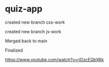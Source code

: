 # quiz-app

created new branch css-work

created new branch js-work

Merged back to main

Finalized



https://www.youtube.com/watch?v=riDzcEQbX6k